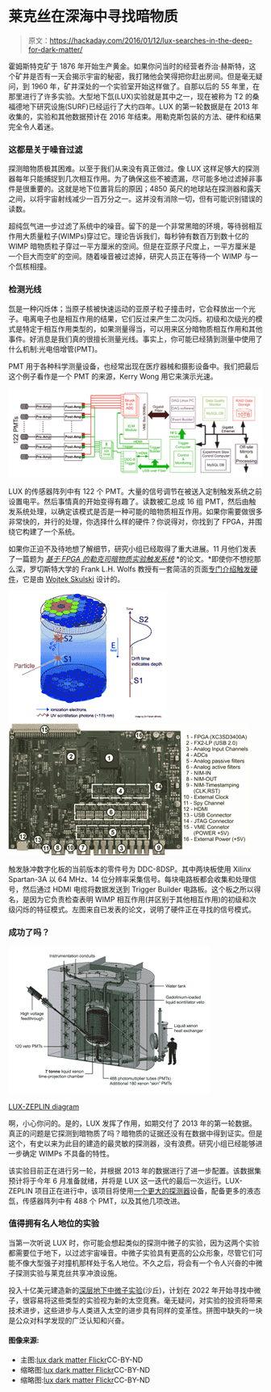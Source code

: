 # 莱克丝在深海中寻找暗物质

> 原文：<https://hackaday.com/2016/01/12/lux-searches-in-the-deep-for-dark-matter/>

霍姆斯特克矿于 1876 年开始生产黄金。如果你问当时的经营者乔治·赫斯特，这个矿井是否有一天会揭示宇宙的秘密，我打赌他会笑得把你赶出房间。但是毫无疑问，到 1960 年，矿井深处的一个实验室开始这样做了。自那以后的 55 年里，在那里进行了许多实验。大型地下氙(LUX)实验就是其中之一，现在被称为 T2 的桑福德地下研究设施(SURF)已经运行了大约四年。LUX 的第一轮数据是在 2013 年收集的，实验和其他数据预计在 2016 年结束。用勒克斯包装的方法、硬件和结果完全令人着迷。

### 这都是关于噪音过滤

探测暗物质极其困难。以至于我们从来没有真正做过。像 LUX 这样足够大的探测器每年只能捕捉到几次相互作用。为了确保这些不被遗漏，尽可能多地过滤掉非事件是很重要的。这就是地下位置背后的原因；4850 英尺的地球站在探测器和露天之间，以将宇宙射线减少一百万分之一。这并没有消除一切，但有可能识别错误的读数。

超纯氙气进一步过滤了系统中的噪音。留下的是一个非常黑暗的环境，等待弱相互作用大质量粒子(WIMPs)穿过它。理论告诉我们，每秒钟有数百万到数十亿的 WIMP 暗物质粒子穿过一平方厘米的空间。但是在亚原子尺度上，一平方厘米是一个巨大而空旷的空间。随着噪音被过滤掉，研究人员正在等待一个 WIMP 与一个氙核相撞。

### 检测光线

氙是一种闪烁体；当原子核被快速运动的亚原子粒子撞击时，它会释放出一个光子。电离电子也是相互作用的结果，它们反过来产生二次闪烁。初级和次级光的模式是特定于相互作用类型的，如果测量得当，可以用来区分暗物质相互作用和其他事件。好消息是我们真的很擅长测量光线。事实上，你可能已经猜到测量中使用了什么机制:光电倍增管(PMT)。

PMT 用于各种科学测量设备，也经常出现在医疗器械和摄影设备中。我们把最后这个例子看作是一个 PMT 的来源，Kerry Wong 用它来演示光速。

[![LUX-detector-diagram](img/3e2d346f5b027f27472bdab574c4ed6c.png)](https://hackaday.com/wp-content/uploads/2016/01/lux-detector-diagram.png)

LUX 的传感器阵列中有 122 个 PMT。大量的信号调节在被送入定制触发系统之前设置电平。然后事情真的开始变得有趣了。读数被汇总成 16 组 PMT，然后由触发系统处理，以确定该模式是否是一种可能的暗物质相互作用。如果你需要做很多非常快的，并行的处理，你选择什么样的硬件？你说得对，你找到了 FPGA，并围绕它构建了一个系统。

如果你正迫不及待地想了解细节，研究小组已经取得了重大进展。11 月他们发表了一篇题为 *[基于 FPGA 的勒克司暗物质实验触发系统](http://arxiv.org/pdf/1511.03541v1.pdf)* *的论文。*即使你不想挖那么深，罗切斯特大学的 Frank L.H. Wolfs 教授有一套简洁的页面[专门介绍触发硬件](http://teacher.pas.rochester.edu/LUX/Electronics/TriggerOverview.html)，它是由 [Wojtek Skulski](http://www.pas.rochester.edu/~skulski/) 设计的。

 [![LUX-event-diagram](img/1a2052252a67cb7b238f8551f54780ac.png "LUX-event-diagram")](https://hackaday.com/2016/01/12/lux-searches-in-the-deep-for-dark-matter/lux-event-diagram/)  [![DDC-8DSP](img/a40fc3f4a2f61f6c4a49174836675000.png "DDC-8DSP")](https://hackaday.com/2016/01/12/lux-searches-in-the-deep-for-dark-matter/ddc-8dsp/) 

触发脉冲数字化板的当前版本的零件号为 DDC-8DSP。其中两块板使用 Xilinx Spartan-3A 以 64 MHz、14 位分辨率采集信号。每块电路板都会收集和处理信号，然后通过 HDMI 电缆将数据发送到 Trigger Builder 电路板。这个板之所以得名，是因为它负责检查表明 WIMP 相互作用(并区别于其他相互作用)的初级和次级闪烁的特征模式。左图来自已发表的论文，说明了硬件正在寻找的信号模式。

### 成功了吗？

[!["LUX-ZEPLIN](img/1bc6932c62b1e4e34693e6ebd8cd5c59.png)](https://hackaday.com/wp-content/uploads/2016/01/lz_schematic_v2notitle1.png)

[LUX-ZEPLIN diagram](http://lz.lbl.gov/detector/)

啊，小心你问的。是的，LUX 发挥了作用，如期交付了 2013 年的第一轮数据。真正的问题是它探测到暗物质了吗？暗物质的证据还没有在数据中得到证实。但是这个，有史以来为此目的建造的最灵敏的探测器，没有浪费。研究小组已经能够进一步确定 WIMPs 不具备的特性。

该实验目前正在进行另一轮，并根据 2013 年的数据进行了进一步配置。该数据集预计将于今年 6 月准备就绪，并将是 LUX 这一迭代的最后一次运行。LUX-ZEPLIN 项目正在进行中，该项目将使用[一个更大的探测器](http://lz.lbl.gov/detector/)设备，配备更多的液态氙，传感器阵列中有 488 个 PMT，以及其他几项改进。

### 值得拥有名人地位的实验

当第一次听说 LUX 时，你可能会想起类似的探测中微子的实验，因为这两个实验都需要位于地下，以过滤宇宙噪音。中微子实验具有更高的公众形象，尽管它们可能不像大型强子对撞机那样处于名人地位。不久之后，将会有一个令人兴奋的中微子探测实验与莱克丝共享冲浪设施。

投入十亿美元建造新的[深层地下中微子实验](https://en.wikipedia.org/wiki/Deep_Underground_Neutrino_Experiment)(沙丘)，计划在 2022 年开始寻找中微子，很容易将这些类型的实验视为新的太空竞赛。毫无疑问，对实验的投资将带来技术进步，这些进步与人类进入太空的进步具有同样的变革性。拼图中缺失的一块是公众对科学发现的广泛认知和兴奋。

#### 图像来源:

*   主图:[lux dark matter Flickr](https://www.flickr.com/photos/luxdarkmatter/8058196460/)CC-BY-ND
*   缩略图:[lux dark matter Flickr](https://www.flickr.com/photos/luxdarkmatter/3950659619/)CC-BY-ND
*   缩略图:[lux dark matter Flickr](https://www.flickr.com/photos/luxdarkmatter/6901946342/)CC-BY-ND